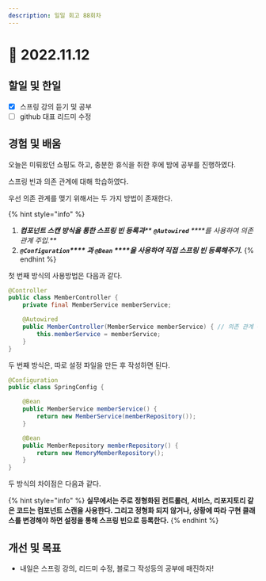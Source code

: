 ```yaml
---
description: 일일 회고 88회차
---
```


# 🙂 2022.11.12

## 할일 및 한일&#x20;

* [x] 스프링 강의 듣기 및 공부&#x20;
* [ ] github 대표 리드미 수정&#x20;

## 경험 및 배움&#x20;

오늘은 미뤄왔던 쇼핑도 하고, 충분한 휴식을 취한 후에 밤에 공부를 진행하였다.

스프링 빈과 의존 관계에 대해 학습하였다.

우선 의존 관계를 맺기 위해서는 두 가지 방법이 존재한다.

{% hint style="info" %}
1. _**컴포넌트 스캔 방식을 통한 스프링 빈 등록과**** ****`@Autowired`**** ****를 사용하여 의존 관계 주입.**_
2. _**`@Configuration`**** ****과**** ****`@Bean`**** ****을 사용하여 직접 스프링 빈 등록해주기.**_
{% endhint %}

첫 번째 방식의 사용방법은 다음과 같다.

```java
@Controller
public class MemberController {
    private final MemberService memberService;

    @Autowired
    public MemberController(MemberService memberService) { // 의존 관계 주입
        this.memberService = memberService;
    }
}
```

두 번째 방식은, 따로 설정 파일을 만든 후 작성하면 된다.

```java
@Configuration
public class SpringConfig {

    @Bean
    public MemberService memberService() {
        return new MemberService(memberRepository());
    }

    @Bean
    public MemberRepository memberRepository() {
        return new MemoryMemberRepository();
    }
}
```

두 방식의 차이점은 다음과 같다.

{% hint style="info" %}
**실무에서는 주로 정형화된 컨트롤러, 서비스, 리포지토리 같은 코드는 컴포넌트 스캔을 사용한다. 그리고 정형화 되지 않거나, 상황에 따라 구현 클래스를 변경해야 하면 설정을 통해 스프링 빈으로 등록한다.**
{% endhint %}

## 개선 및 목표&#x20;

* 내일은 스프링 강의, 리드미 수정, 블로그 작성등의 공부에 매진하자!&#x20;
